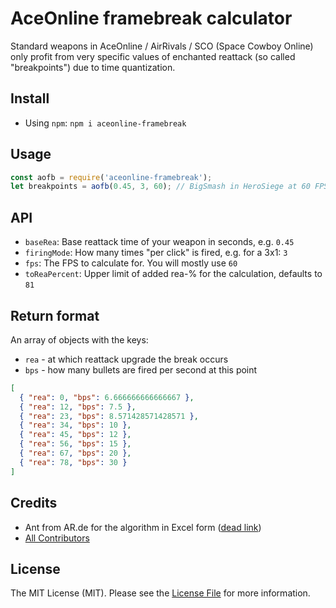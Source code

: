 # AceOnline framebreak calculator

Standard weapons in AceOnline / AirRivals / SCO (Space Cowboy Online) only profit from very specific values of enchanted reattack (so called "breakpoints") due to time quantization.

## Install

* Using `npm`: `npm i aceonline-framebreak`

## Usage

```JavaScript
const aofb = require('aceonline-framebreak');
let breakpoints = aofb(0.45, 3, 60); // BigSmash in HeroSiege at 60 FPS
```

## API

* `baseRea`: Base reattack time of your weapon in seconds, e.g. `0.45`
* `firingMode`: How many times "per click" is fired, e.g. for a 3x1: `3`
* `fps`: The FPS to calculate for. You will mostly use `60`
* `toReaPercent`: Upper limit of added rea-% for the calculation, defaults to `81`

## Return format

An array of objects with the keys:

* `rea` - at which reattack upgrade the break occurs
* `bps` - how many bullets are fired per second at this point

```json
[
  { "rea": 0, "bps": 6.666666666666667 },
  { "rea": 12, "bps": 7.5 },
  { "rea": 23, "bps": 8.571428571428571 },
  { "rea": 34, "bps": 10 },
  { "rea": 45, "bps": 12 },
  { "rea": 56, "bps": 15 },
  { "rea": 67, "bps": 20 },
  { "rea": 78, "bps": 30 }
]
```

## Credits

- Ant from AR.de for the algorithm in Excel form ([dead link](http://board.de.airrivals.gameforge.com/board30-technik-area/board259-guides/board50-wissenswertes/p340589-framebrakes-herausfinden-fps-an-framebrakes-anpassen-min-excel-2010-n%C3%B6tig/#post340589))
- [All Contributors][link-contributors]

## License

The MIT License (MIT). Please see the [License File](LICENSE.md) for more information.


[ico-license]: https://img.shields.io/badge/license-MIT-brightgreen.svg?style=flat-square

[link-contributors]: ../../contributors
